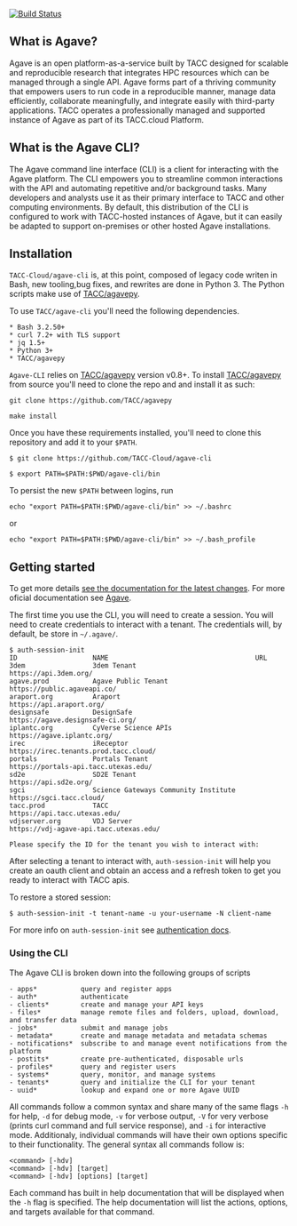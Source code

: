 [![Build Status](https://travis-ci.org/TACC-Cloud/agave-cli.svg?branch=develop)](https://travis-ci.org/TACC-Cloud/agave-cli)

## What is Agave?

Agave is an open platform-as-a-service built by TACC designed for scalable and
reproducible research that integrates HPC resources which can be managed
through a single API.
Agave forms part of a thriving community that empowers users to run code in a
reproducible manner, manage data efficiently, collaborate meaningfully, and 
integrate easily with third-party applications. 
TACC operates a professionally managed and supported instance of Agave as part 
of its TACC.cloud Platform.


## What is the Agave CLI?

The Agave command line interface (CLI) is a client for interacting with the
Agave platform. 
The CLI empowers you to streamline common interactions with the API and 
automating repetitive and/or background tasks. Many developers and analysts 
use it as their primary interface to TACC and other computing environments. 
By default, this distribution of the CLI is configured to work with 
TACC-hosted instances of Agave, but it can easily be adapted to support 
on-premises or other hosted Agave installations. 


## Installation

`TACC-Cloud/agave-cli` is, at this point, composed of legacy code writen in Bash, new
tooling,bug fixes, and rewrites are done in Python 3. The Python scripts make
use of [TACC/agavepy](https://github.com/TACC/agavepy).

To use `TACC/agave-cli` you'll need the following dependencies. 

	* Bash 3.2.50+
	* curl 7.2+ with TLS support
	* jq 1.5+
    * Python 3+
    * TACC/agavepy

`Agave-CLI` relies on [TACC/agavepy](https://github.com/TACC/agavepy) version
v0.8+.
To install [TACC/agavepy](https://github.com/TACC/agavepy) from source you'll
need to clone the repo and and install it as such:
```shell
git clone https://github.com/TACC/agavepy

make install
```

Once you have these requirements installed, you'll need to clone this
repository and add it to your `$PATH`.

```shell
$ git clone https://github.com/TACC-Cloud/agave-cli

$ export PATH=$PATH:$PWD/agave-cli/bin
```

To persist the new `$PATH` between logins, run
```shell
echo "export PATH=$PATH:$PWD/agave-cli/bin" >> ~/.bashrc
```
or
```shell
echo "export PATH=$PATH:$PWD/agave-cli/bin" >> ~/.bash_profile
```


## Getting started

To get more details 
[see the documentation for the latest changes](docs/docsite).
For more oficial documentation see
[Agave](https://tacc-cloud.readthedocs.io/projects/agave/en/latest/).

The first time you use the CLI, you will need to create a session.
You will need to create credentials to interact with a tenant.
The credentials will, by default, be store in `~/.agave/`.

```
$ auth-session-init 
ID                   NAME                                     URL                                               
3dem                 3dem Tenant                              https://api.3dem.org/                             
agave.prod           Agave Public Tenant                      https://public.agaveapi.co/                       
araport.org          Araport                                  https://api.araport.org/                          
designsafe           DesignSafe                               https://agave.designsafe-ci.org/                  
iplantc.org          CyVerse Science APIs                     https://agave.iplantc.org/                        
irec                 iReceptor                                https://irec.tenants.prod.tacc.cloud/             
portals              Portals Tenant                           https://portals-api.tacc.utexas.edu/              
sd2e                 SD2E Tenant                              https://api.sd2e.org/                             
sgci                 Science Gateways Community Institute     https://sgci.tacc.cloud/                          
tacc.prod            TACC                                     https://api.tacc.utexas.edu/                      
vdjserver.org        VDJ Server                               https://vdj-agave-api.tacc.utexas.edu/            

Please specify the ID for the tenant you wish to interact with:
```

After selecting a tenant to interact with, `auth-session-init` will help you
create an oauth client and obtain an access and a refresh token to get you
ready to interact with TACC apis.

To restore a stored session:
```
$ auth-session-init -t tenant-name -u your-username -N client-name
```

For more info on `auth-session-init` see
[authentication docs](docs/docsite/authentication/auth.rst).

### Using the CLI

The Agave CLI is broken down into the following groups of scripts

	- apps*           query and register apps
	- auth*           authenticate
	- clients*        create and manage your API keys
	- files*          manage remote files and folders, upload, download, and transfer data
	- jobs*           submit and manage jobs
	- metadata*       create and manage metadata and metadata schemas
	- notifications*  subscribe to and manage event notifications from the platform
	- postits*        create pre-authenticated, disposable urls
	- profiles*       query and register users
	- systems*        query, monitor, and manage systems
	- tenants*        query and initialize the CLI for your tenant
	- uuid*           lookup and expand one or more Agave UUID

All commands follow a common syntax and share many of the same flags `-h` for help, `-d` for debug mode, `-v` for verbose output, `-V` for very verbose (prints curl command and full service response), and `-i` for interactive mode. Additionaly, individual commands will have their own options specific to their functionality. The general syntax all commands follow is:

	<command> [-hdv]
	<command> [-hdv] [target]
	<command> [-hdv] [options] [target]

Each command has built in help documentation that will be displayed when the `-h` flag is specified. The help documentation will list the actions, options, and targets available for that command.
